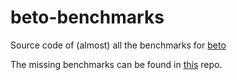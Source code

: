 # beto-benchmarks
Source code of (almost) all the benchmarks for [beto](https://github.com/dccuchile/beto)

The missing benchmarks can be found in [this](https://github.com/josecannete/beto-benchmarking) repo.
